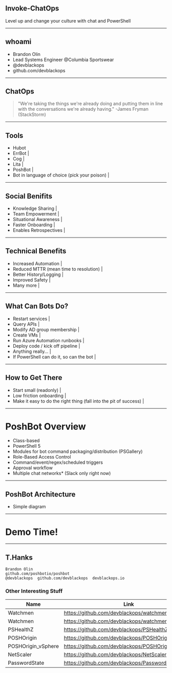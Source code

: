 
## Invoke-ChatOps

Level up and change your culture with chat and PowerShell

---

## whoami

* Brandon Olin
* Lead Systems Engineer @Columbia Sportswear
* @devblackops
* github.com/devblackops

---

## ChatOps

> "We're taking the things we're already doing and putting them in line with the conversations we're already having."
  -James Fryman (StackStorm)

---

## Tools

- Hubot
- ErrBot  |
- Cog     |
- Lita    |
- PoshBot |
- Bot in language of choice (pick your poison) |

---

## Social Benifits

- Knowledge Sharing       |
- Team Empowerment        |
- Situational Awareness   |
- Faster Onboarding       |
- Enables Retrospectives  |

---

## Technical Benefits
- Increased Automation                    |
- Reduced MTTR (mean time to resolution)  |
- Better History/Logging                  |
- Improved Safety                         |
- Many more                               |

---

## What Can Bots Do?
- Restart services                         |
- Query APIs                               |
- Modify AD group membership               |
- Create VMs                               |
- Run Azure Automation runbooks            |
- Deploy code / kick off pipeline          |
- Anything really...                       |
- If PowerShell can do it, so can the bot  |

---

## How to Get There
- Start small (readonly)    |
- Low friction onboarding   |
- Make it easy to do the right thing (fall into the pit of success) |

---

# PoshBot Overview
-  Class-based
- PowerShell 5
- Modules for bot command packaging/distribution (PSGallery)
- Role-Based Access Control
- Command/event/regex/scheduled triggers
- Approval workflow
- Multiple chat networks* (Slack only right now)

---

## PoshBot Architecture
* Simple diagram

---

# Demo Time!

---

## T.Hanks

```
Brandon Olin
github.com/poshbotio/poshbot
@devblackops  github.com/devblackops  devblackops.io
```

### Other Interesting Stuff
|Name | Link
|-----|------|
| Watchmen | https://github.com/devblackops/watchmen |
| Watchmen | https://github.com/devblackops/watchmen
| PSHealthZ| https://github.com/devblackops/PSHealthZ
| POSHOrigin| https://github.com/devblackops/POSHOrigin
| POSHOrigin_vSphere | https://github.com/devblackops/POSHOrigin_vSphere
| NetScaler| https://github.com/devblackops/NetScaler
| PasswordState| https://github.com/devblackops/PasswordState